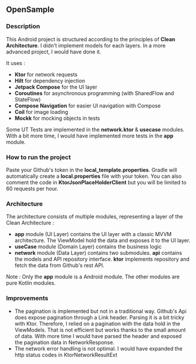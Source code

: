 ## OpenSample

### Description
This Android project is structured according to the principles of **Clean Architecture**.
I didn't implement models for each layers. In a more advanced project, I would have done it.

It uses :
- **Ktor** for network requests
- **Hilt** for dependency injection
- **Jetpack Compose** for the UI layer
- **Coroutines** for asynchronous programming (with SharedFlow and StateFlow)
- **Compose Navigation** for easier UI navigation with Compose
- **Coil** for image loading
- **Mockk** for mocking objects in tests

Some UT Tests are implemented in the **network.ktor** & **usecase** modules.
With a bit more time, I would have implemented more tests in the **app** module.

### How to run the project
Paste your Github's token in the **local_template.properties**.
Gradle will automatically create a **local.properties** file with your token.
You can also comment the code in **KtorJsonPlaceHolderClient** but you will be limited to 60 requests per hour.

### Architecture
The architecture consists of multiple modules, representing a layer of the Clean Architecture :
- **app** module (UI Layer) contains the UI layer with a classic MVVM architecture. The ViewModel hold the data and exposes it to the UI layer.
- **useCase** module (Domain Layer) contains the business logic
- **network** module (Data Layer) contains two submodules. **api** contains the models and API repository interface. **ktor** implements repository and fetch the data from Github's rest API.

Note : Only the **app** module is a Android module. The other modules are pure Kotlin modules.

### Improvements
- The pagination is implemented but not in a traditional way. Github's Api does expose pagination through a Link header. Parsing it is a bit tricky with Ktor.
Therefore, I relied on a pagination with the data hold in the ViewModels. 
That is not efficient but works thanks to the small amount of data. 
With more time I would have parsed the header and exposed the pagination data in NetworkResponse.
- The network error handling is not optimal. I would have expanded the http status codes in KtorNetworkResultExt